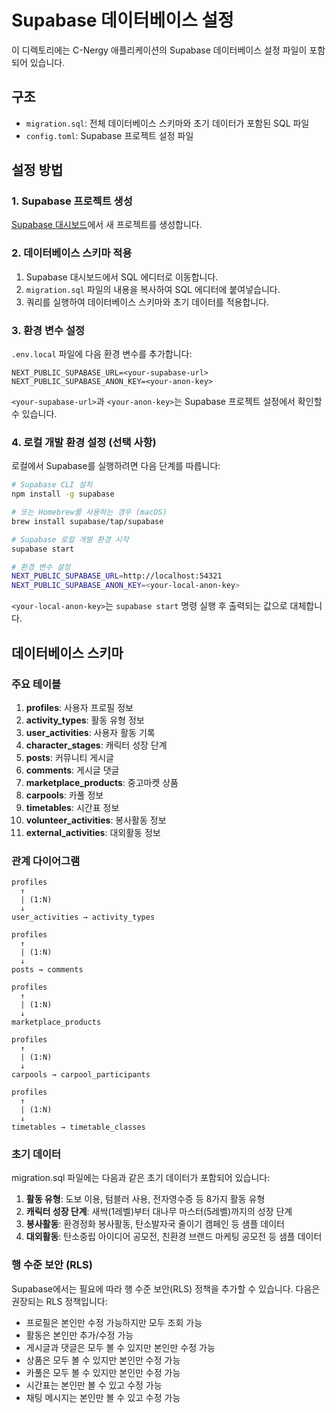 # Supabase 데이터베이스 설정

이 디렉토리에는 C-Nergy 애플리케이션의 Supabase 데이터베이스 설정 파일이 포함되어 있습니다.

## 구조

- `migration.sql`: 전체 데이터베이스 스키마와 초기 데이터가 포함된 SQL 파일
- `config.toml`: Supabase 프로젝트 설정 파일

## 설정 방법

### 1. Supabase 프로젝트 생성

[Supabase 대시보드](https://app.supabase.io)에서 새 프로젝트를 생성합니다.

### 2. 데이터베이스 스키마 적용

1. Supabase 대시보드에서 SQL 에디터로 이동합니다.
2. `migration.sql` 파일의 내용을 복사하여 SQL 에디터에 붙여넣습니다.
3. 쿼리를 실행하여 데이터베이스 스키마와 초기 데이터를 적용합니다.

### 3. 환경 변수 설정

`.env.local` 파일에 다음 환경 변수를 추가합니다:

```
NEXT_PUBLIC_SUPABASE_URL=<your-supabase-url>
NEXT_PUBLIC_SUPABASE_ANON_KEY=<your-anon-key>
```

`<your-supabase-url>`과 `<your-anon-key>`는 Supabase 프로젝트 설정에서 확인할 수 있습니다.

### 4. 로컬 개발 환경 설정 (선택 사항)

로컬에서 Supabase를 실행하려면 다음 단계를 따릅니다:

```bash
# Supabase CLI 설치
npm install -g supabase

# 또는 Homebrew를 사용하는 경우 (macOS)
brew install supabase/tap/supabase

# Supabase 로컬 개발 환경 시작
supabase start

# 환경 변수 설정
NEXT_PUBLIC_SUPABASE_URL=http://localhost:54321
NEXT_PUBLIC_SUPABASE_ANON_KEY=<your-local-anon-key>
```

`<your-local-anon-key>`는 `supabase start` 명령 실행 후 출력되는 값으로 대체합니다.

## 데이터베이스 스키마

### 주요 테이블

1. **profiles**: 사용자 프로필 정보
2. **activity_types**: 활동 유형 정보
3. **user_activities**: 사용자 활동 기록
4. **character_stages**: 캐릭터 성장 단계
5. **posts**: 커뮤니티 게시글
6. **comments**: 게시글 댓글
7. **marketplace_products**: 중고마켓 상품
8. **carpools**: 카풀 정보
9. **timetables**: 시간표 정보
10. **volunteer_activities**: 봉사활동 정보
11. **external_activities**: 대외활동 정보

### 관계 다이어그램

```
profiles
  ↑
  | (1:N)
  ↓
user_activities → activity_types

profiles
  ↑
  | (1:N)
  ↓
posts → comments

profiles
  ↑
  | (1:N)
  ↓
marketplace_products

profiles
  ↑
  | (1:N)
  ↓
carpools → carpool_participants

profiles
  ↑
  | (1:N)
  ↓
timetables → timetable_classes
```

### 초기 데이터

migration.sql 파일에는 다음과 같은 초기 데이터가 포함되어 있습니다:

1. **활동 유형**: 도보 이용, 텀블러 사용, 전자영수증 등 8가지 활동 유형
2. **캐릭터 성장 단계**: 새싹(1레벨)부터 대나무 마스터(5레벨)까지의 성장 단계
3. **봉사활동**: 환경정화 봉사활동, 탄소발자국 줄이기 캠페인 등 샘플 데이터
4. **대외활동**: 탄소중립 아이디어 공모전, 친환경 브랜드 마케팅 공모전 등 샘플 데이터

### 행 수준 보안 (RLS)

Supabase에서는 필요에 따라 행 수준 보안(RLS) 정책을 추가할 수 있습니다. 다음은 권장되는 RLS 정책입니다:

- 프로필은 본인만 수정 가능하지만 모두 조회 가능
- 활동은 본인만 추가/수정 가능
- 게시글과 댓글은 모두 볼 수 있지만 본인만 수정 가능
- 상품은 모두 볼 수 있지만 본인만 수정 가능
- 카풀은 모두 볼 수 있지만 본인만 수정 가능
- 시간표는 본인만 볼 수 있고 수정 가능
- 채팅 메시지는 본인만 볼 수 있고 수정 가능
